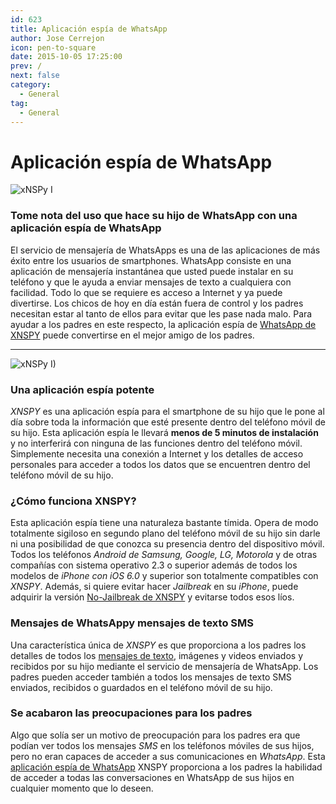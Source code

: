 ```yaml
---
id: 623
title: Aplicación espía de WhatsApp
author: Jose Cerrejon
icon: pen-to-square
date: 2015-10-05 17:25:00
prev: /
next: false
category:
  - General
tag:
  - General
---
```


# Aplicación espía de WhatsApp

![xNSPy I](/images/2015/10/10.png)

### Tome nota del uso que hace su hijo de WhatsApp con una aplicación espía de WhatsApp

El servicio de mensajería de WhatsApps es una de las aplicaciones de más éxito entre los usuarios de smartphones. WhatsApp consiste en una aplicación de mensajería instantánea que usted puede instalar en su teléfono y que le ayuda a enviar mensajes de texto a cualquiera con facilidad. Todo lo que se requiere es acceso a Internet y ya puede divertirse. Los chicos de hoy en día están fuera de control y los padres necesitan estar al tanto de ellos para evitar que les pase nada malo. Para ayudar a los padres en este respecto, la aplicación espía de [WhatsApp de XNSPY](http://xnspy.com/es/features/whats-app.html) puede convertirse en el mejor amigo de los padres.

- - -
![xNSPy I)](/images/2015/10/09.png)

### Una aplicación espía potente

*XNSPY* es una aplicación espía para el smartphone de su hijo que le pone al día sobre toda la información que esté presente dentro del teléfono móvil de su hijo. Esta aplicación espía le llevará **menos de 5 minutos de instalación** y no interferirá con ninguna de las funciones dentro del teléfono móvil. Simplemente necesita una conexión a Internet y los detalles de acceso personales para acceder a todos los datos que se encuentren dentro del teléfono móvil de su hijo. 

### ¿Cómo funciona XNSPY?

Esta aplicación espía tiene una naturaleza bastante tímida. Opera de modo totalmente sigiloso en segundo plano del teléfono móvil de su hijo sin darle ni una posibilidad de que conozca su presencia dentro del dispositivo móvil. Todos los teléfonos *Android de Samsung, Google, LG, Motorola* y de otras compañías con sistema operativo 2.3 o superior además de todos los modelos de *iPhone con iOS 6.0* y superior son totalmente compatibles con *XNSPY*. Además, si quiere evitar hacer *Jailbreak* en su *iPhone*, puede adquirir la versión [No-Jailbreak de XNSPY](http://xnspy.com/es/iphone-spy.html#icloud_feature) y evitarse todos esos líos.

### Mensajes de WhatsAppy mensajes de texto SMS

Una característica única de *XNSPY* es que proporciona a los padres los detalles de todos los [mensajes de texto](http://xnspy.com/es/features/sms.html), imágenes y videos enviados y recibidos por su hijo mediante el servicio de mensajería de WhatsApp. Los padres pueden acceder también a todos los mensajes de texto SMS enviados, recibidos o guardados en el teléfono móvil de su hijo. 

### Se acabaron las preocupaciones para los padres

Algo que solía ser un motivo de preocupación para los padres era que podían ver todos los mensajes *SMS* en los teléfonos móviles de sus hijos, pero no eran capaces de acceder a sus comunicaciones en *WhatsApp*. Esta [aplicación espía de WhatsApp](http://xnspy.com/es/features/whats-app.html) XNSPY proporciona a los padres la habilidad de acceder a todas las conversaciones en WhatsApp de sus hijos en cualquier momento que lo deseen. 